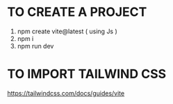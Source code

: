 # TO CREATE A PROJECT
1. npm create vite@latest ( using Js )
2. npm i
3. npm run dev


#  TO IMPORT TAILWIND CSS
https://tailwindcss.com/docs/guides/vite

